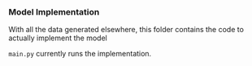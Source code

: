 <h3> Model Implementation </h3> 
With all the data generated elsewhere, this folder contains the code to actually implement the model

`main.py` currently runs the implementation.

